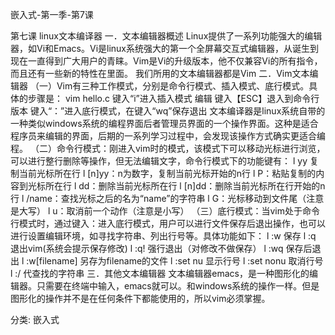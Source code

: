 嵌入式-第一季-第7课 

第七课 linux文本编译器
一．文本编辑器概述
Linux提供了一系列功能强大的编辑器，如Vi和Emacs。Vi是linux系统强大的第一个全屏幕交互式编辑器，从诞生到现在一直得到广大用户的青睐。Vim是Vi的升级版本，他不仅兼容Vi的所有指令，而且还有一些新的特性在里面。
我们所用的文本编辑器都是Vim
二．Vim文本编辑器
（一）Vim有三种工作模式，分别是命令行模式、插入模式、底行模式。具体的步骤是：
vim hello.c
键入“i”进入插入模式
编辑
键入【ESC】退入到命令行版本
键入“：”进入底行模式，在键入“wq”保存退出
文本编译器是linux系统自带的一种类似windows系统的编程界面后者管理员界面的一个操作界面。这种是适合程序员来编辑的界面，后期的一系列学习过程中，会发现该操作方式确实更适合编程。
（二）命令行模式：刚进入vim时的模式，该模式下可以移动光标进行浏览，可以进行整行删除等操作，但无法编辑文字，命令行模式下的功能键有：
l yy 复制当前光标所在行
l [n]yy：n为数字，复制当前光标开始的n行
l P：粘贴复制的内容到光标所在行
l dd：删除当前光标所在行
l [n]dd：删除当前光标所在行开始的n行
l /name：查找光标之后的名为“name”的字符串
l G：光标移动到文件尾（注意是大写）
l u：取消前一个动作（注意是小写）
（三）底行模式：当vim处于命令行模式时，通过键入：进入底行模式，用户可以进行文件保存后退出操作，也可以进行设置编辑环境，如寻找字符串、列出行号等。具体功能如下：
l :w 保存
l :q 退出vim(系统会提示保存修改)
l :q! 强行退出（对修改不做保存）
l :wq 保存后退出
l :w[filename] 另存为filename的文件
l :set nu 显示行号
l :set nonu 取消行号
l :/ 代查找的字符串
三．其他文本编辑器
文本编辑器emacs，是一种图形化的编辑器。只需要在终端中输入，emacs就可以。和windows系统的操作一样。但是图形化的操作并不是在任何条件下都能使用的，所以vim必须掌握。

分类: 嵌入式